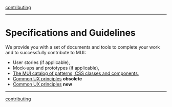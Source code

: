 [contributing](contributing.md)

---

# Specifications and Guidelines

We provide you with a set of documents and tools to complete your work and to successfully contribute to MUI:

- User stories (if applicable),
- Mock-ups and prototypes (if applicable),
- [The MUI catalog of patterns, CSS classes and components](http://...),
- [Common UX principles](https://softwareui.abb.com/) **obsolete**
- [Common UX principles](https://commonux.abb.com/) **new**

---

[contributing](contributing.md)
